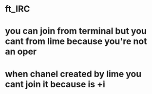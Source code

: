# ft_IRC

# you can join from terminal but you cant from lime because you're not an oper 

# when chanel created by lime you cant join it because is +i